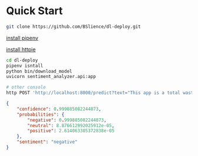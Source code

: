 # Quick Start
```bash
git clone https://github.com/BSlience/dl-deploy.git
```

[install pipenv](https://pipenv.pypa.io/en/latest/)

[install httpie](https://github.com/httpie/httpie)

```bash 
cd dl-deploy
pipenv isntall
python bin/download_model
uvicorn sentiment_analyzer.api:app
```
```bash
# other console
http POST 'http://localhost:8000/predict?text="This app is a total waste of time!"'
```
```json
{
    "confidence": 0.999885082244873,
    "probabilities": {
        "negative": 0.999885082244873,
        "neutral": 8.876612992025912e-05,
        "positive": 2.614063305372838e-05
    },
    "sentiment": "negative"
}
```